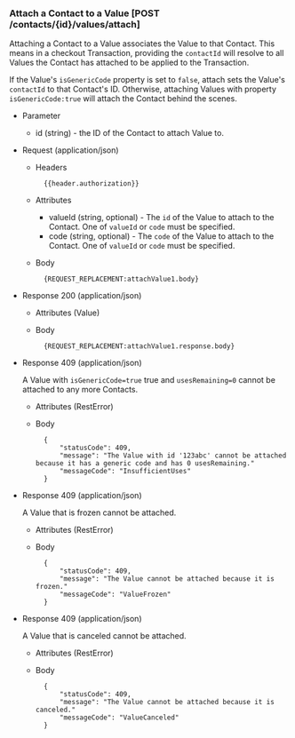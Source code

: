 ### Attach a Contact to a Value [POST /contacts/{id}/values/attach]
Attaching a Contact to a Value associates the Value to that Contact. This means in a checkout Transaction, providing the `contactId` will resolve to all Values the Contact has attached to be applied to the Transaction.

If the Value's `isGenericCode` property is set to `false`, attach sets the Value's `contactId` to that Contact's ID. Otherwise, attaching Values with property `isGenericCode:true` will attach the Contact behind the scenes.      

+ Parameter
    + id (string) - the ID of the Contact to attach Value to.

+ Request (application/json)
    + Headers
    
            {{header.authorization}}
        
    + Attributes
        + valueId (string, optional) - The `id` of the Value to attach to the Contact.  One of `valueId` or `code` must be specified.
        + code (string, optional) - The `code` of the Value to attach to the Contact.  One of `valueId` or `code` must be specified.

    + Body

            {REQUEST_REPLACEMENT:attachValue1.body}
    
+ Response 200 (application/json)
    
    + Attributes (Value)

    + Body
            
            {REQUEST_REPLACEMENT:attachValue1.response.body}

+ Response 409 (application/json)
    
    A Value with `isGenericCode=true` true and `usesRemaining=0` cannot be attached to any more Contacts.
    
    + Attributes (RestError)
    
    + Body
    
            {
                "statusCode": 409,
                "message": "The Value with id '123abc' cannot be attached because it has a generic code and has 0 usesRemaining."
                "messageCode": "InsufficientUses"
            }

+ Response 409 (application/json)
    
    A Value that is frozen cannot be attached.
    
    + Attributes (RestError)
    
    + Body
    
            {
                "statusCode": 409,
                "message": "The Value cannot be attached because it is frozen."
                "messageCode": "ValueFrozen"
            }

+ Response 409 (application/json)
    
    A Value that is canceled cannot be attached.
    
    + Attributes (RestError)
    
    + Body
    
            {
                "statusCode": 409,
                "message": "The Value cannot be attached because it is canceled."
                "messageCode": "ValueCanceled"
            }
